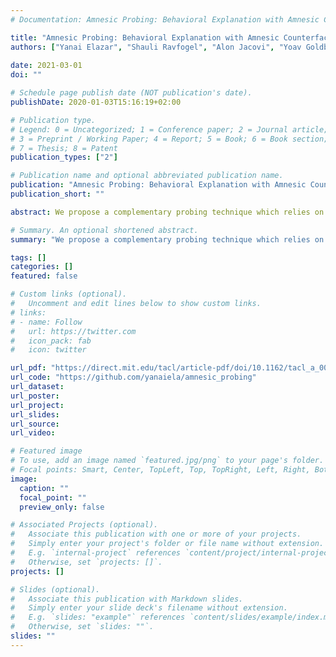 ```yaml
---
# Documentation: Amnesic Probing: Behavioral Explanation with Amnesic Counterfactuals

title: "Amnesic Probing: Behavioral Explanation with Amnesic Counterfactuals"
authors: ["Yanai Elazar", "Shauli Ravfogel", "Alon Jacovi", "Yoav Goldberg"]
               
date: 2021-03-01
doi: ""

# Schedule page publish date (NOT publication's date).
publishDate: 2020-01-03T15:16:19+02:00

# Publication type.
# Legend: 0 = Uncategorized; 1 = Conference paper; 2 = Journal article;
# 3 = Preprint / Working Paper; 4 = Report; 5 = Book; 6 = Book section;
# 7 = Thesis; 8 = Patent
publication_types: ["2"]

# Publication name and optional abbreviated publication name.
publication: "Amnesic Probing: Behavioral Explanation with Amnesic Counterfactuals"
publication_short: ""

abstract: We propose a complementary probing technique which relies on behavioral interventions, focused on concepts we identify with Iterative Nullspace Projection (INLP).

# Summary. An optional shortened abstract.
summary: "We propose a complementary probing technique which relies on behavioral interventions, focused on concepts we identify with Iterative Nullspace Projection (INLP)."

tags: []
categories: []
featured: false

# Custom links (optional).
#   Uncomment and edit lines below to show custom links.
# links:
# - name: Follow
#   url: https://twitter.com
#   icon_pack: fab
#   icon: twitter

url_pdf: "https://direct.mit.edu/tacl/article-pdf/doi/10.1162/tacl_a_00359/1924189/tacl_a_00359.pdf"
url_code: "https://github.com/yanaiela/amnesic_probing"
url_dataset:
url_poster:
url_project:
url_slides: 
url_source:
url_video: 

# Featured image
# To use, add an image named `featured.jpg/png` to your page's folder.
# Focal points: Smart, Center, TopLeft, Top, TopRight, Left, Right, BottomLeft, Bottom, BottomRight.
image:
  caption: ""
  focal_point: ""
  preview_only: false

# Associated Projects (optional).
#   Associate this publication with one or more of your projects.
#   Simply enter your project's folder or file name without extension.
#   E.g. `internal-project` references `content/project/internal-project/index.md`.
#   Otherwise, set `projects: []`.
projects: []

# Slides (optional).
#   Associate this publication with Markdown slides.
#   Simply enter your slide deck's filename without extension.
#   E.g. `slides: "example"` references `content/slides/example/index.md`.
#   Otherwise, set `slides: ""`.
slides: ""
---
```


